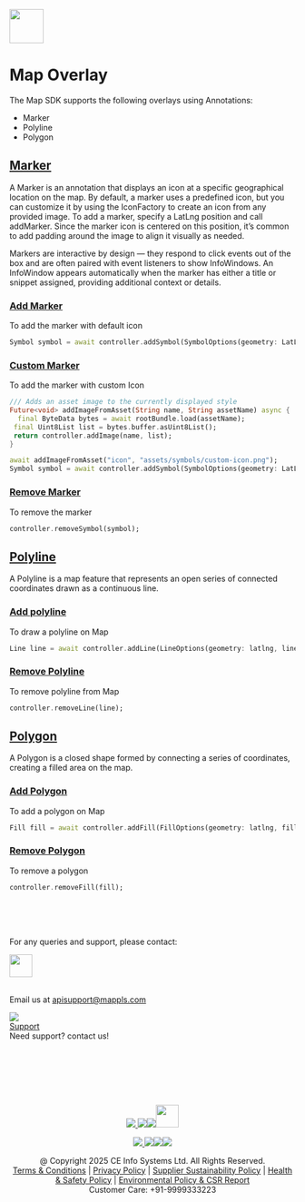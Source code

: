 [<img src="https://about.mappls.com/images/mappls-b-logo.svg" height="60"/> </p>](https://www.mapmyindia.com/api)
# Map Overlay
The Map SDK supports the following overlays using Annotations:

- Marker
- Polyline
- Polygon

## [Marker]()
A Marker is an annotation that displays an icon at a specific geographical location on the map. By default, a marker uses a predefined icon, but you can customize it by using the IconFactory to create an icon from any provided image. To add a marker, specify a LatLng position and call addMarker. Since the marker icon is centered on this position, it’s common to add padding around the image to align it visually as needed.

Markers are interactive by design — they respond to click events out of the box and are often paired with event listeners to show InfoWindows. An InfoWindow appears automatically when the marker has either a title or snippet assigned, providing additional context or details.


### [Add Marker]()
To add the marker with default icon
```dart
Symbol symbol = await controller.addSymbol(SymbolOptions(geometry: LatLng(25.321684, 82.987289)));
```

### [Custom Marker]()
To add the marker with custom Icon
```dart
/// Adds an asset image to the currently displayed style  
Future<void> addImageFromAsset(String name, String assetName) async {  
  final ByteData bytes = await rootBundle.load(assetName);  
 final Uint8List list = bytes.buffer.asUint8List();  
 return controller.addImage(name, list);  
}

await addImageFromAsset("icon", "assets/symbols/custom-icon.png");
Symbol symbol = await controller.addSymbol(SymbolOptions(geometry: LatLng(25.321684, 82.987289), iconImage: "icon"));
```

### [Remove Marker]()
To remove the marker
```dart
controller.removeSymbol(symbol);
```

## [Polyline]()
A Polyline is a map feature that represents an open series of connected coordinates drawn as a continuous line.

### [Add polyline]()
To draw a polyline on Map
```dart
Line line = await controller.addLine(LineOptions(geometry: latlng, lineColor: "#3bb2d0", lineWidth: 4));
```

### [Remove Polyline]()
To remove polyline from Map
```dart
controller.removeLine(line);
```

## [Polygon]()
A Polygon is a closed shape formed by connecting a series of coordinates, creating a filled area on the map.

### [Add Polygon]()
To add a polygon on Map
```dart
Fill fill = await controller.addFill(FillOptions(geometry: latlng, fillColor: "#3bb2d0"));
```

### [Remove Polygon]()
To remove a polygon
```dart
controller.removeFill(fill);
```

<br><br><br>

For any queries and support, please contact:

[<img src="https://about.mappls.com/images/mappls-logo.svg" height="40"/> </p>](https://about.mappls.com/api/)    
Email us at [apisupport@mappls.com](mailto:apisupport@mappls.com)


![](https://www.mapmyindia.com/api/img/icons/support.png)    
[Support](https://about.mappls.com/contact/)    
Need support? contact us!

<br></br>    
<br></br>

[<p align="center"> <img src="https://www.mapmyindia.com/api/img/icons/stack-overflow.png"/> ](https://stackoverflow.com/questions/tagged/mappls-api)[![](https://www.mapmyindia.com/api/img/icons/blog.png)](https://about.mappls.com/blog/)[![](https://www.mapmyindia.com/api/img/icons/gethub.png)](https://github.com/Mappls-api)[<img src="https://mmi-api-team.s3.ap-south-1.amazonaws.com/API-Team/npm-logo.one-third%5B1%5D.png" height="40"/> </p>](https://www.npmjs.com/org/mapmyindia)



[<p align="center"> <img src="https://www.mapmyindia.com/june-newsletter/icon4.png"/> ](https://www.facebook.com/Mapplsofficial)[![](https://www.mapmyindia.com/june-newsletter/icon2.png)](https://twitter.com/mappls)[![](https://www.mapmyindia.com/newsletter/2017/aug/llinkedin.png)](https://www.linkedin.com/company/mappls/)[![](https://www.mapmyindia.com/june-newsletter/icon3.png)](https://www.youtube.com/channel/UCAWvWsh-dZLLeUU7_J9HiOA)




<div align="center">@ Copyright 2025 CE Info Systems Ltd. All Rights Reserved.</div>    

<div align="center"> <a href="https://about.mappls.com/api/terms-&-conditions">Terms & Conditions</a> | <a href="https://about.mappls.com/about/privacy-policy">Privacy Policy</a> | <a href="https://about.mappls.com/pdf/mapmyIndia-sustainability-policy-healt-labour-rules-supplir-sustainability.pdf">Supplier Sustainability Policy</a> | <a href="https://about.mappls.com/pdf/Health-Safety-Management.pdf">Health & Safety Policy</a> | <a href="https://about.mappls.com/pdf/Environment-Sustainability-Policy-CSR-Report.pdf">Environmental Policy & CSR Report</a>    

<div align="center">Customer Care: +91-9999333223</div>